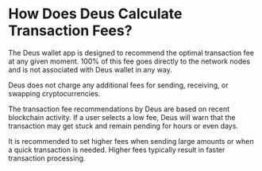 # How Does Deus Calculate Transaction Fees?

The Deus wallet app is designed to recommend the optimal transaction fee at any given moment. 100% of this fee goes directly to the network nodes and is not associated with Deus wallet in any way.

Deus does not charge any additional fees for sending, receiving, or swapping cryptocurrencies.

The transaction fee recommendations by Deus are based on recent blockchain activity. If a user selects a low fee, Deus will warn that the transaction may get stuck and remain pending for hours or even days.

It is recommended to set higher fees when sending large amounts or when a quick transaction is needed. Higher fees typically result in faster transaction processing.